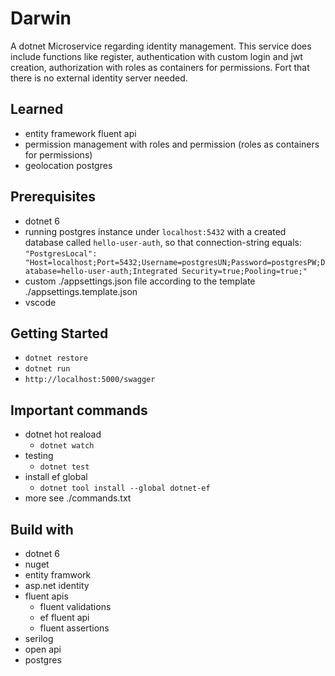 # Darwin

A dotnet Microservice regarding identity management. This service does include functions like register, authentication with custom login and jwt creation, authorization with roles as containers for permissions. Fort that there is no external identity server needed.

## Learned

- entity framework fluent api
- permission management with roles and permission (roles as containers for permissions)
- geolocation postgres

## Prerequisites

- dotnet 6
- running postgres instance under `localhost:5432` with a created database called `hello-user-auth`, so that connection-string equals:
  `"PostgresLocal": "Host=localhost;Port=5432;Username=postgresUN;Password=postgresPW;Database=hello-user-auth;Integrated Security=true;Pooling=true;"`
- custom ./appsettings.json file according to the template ./appsettings.template.json
- vscode

## Getting Started

- `dotnet restore`
- `dotnet run`
- `http://localhost:5000/swagger`

## Important commands

- dotnet hot reaload
  - `dotnet watch`
- testing
  - `dotnet test`
- install ef global
  - `dotnet tool install --global dotnet-ef`
- more see ./commands.txt

## Build with

- dotnet 6
- nuget
- entity framwork
- asp.net identity
- fluent apis
  - fluent validations
  - ef fluent api
  - fluent assertions
- serilog
- open api
- postgres
